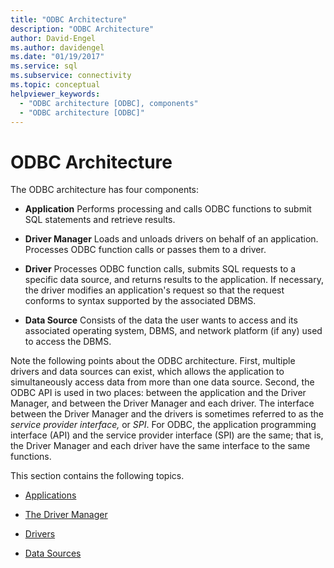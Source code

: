 ```yaml
---
title: "ODBC Architecture"
description: "ODBC Architecture"
author: David-Engel
ms.author: davidengel
ms.date: "01/19/2017"
ms.service: sql
ms.subservice: connectivity
ms.topic: conceptual
helpviewer_keywords:
  - "ODBC architecture [ODBC], components"
  - "ODBC architecture [ODBC]"
---
```

# ODBC Architecture
The ODBC architecture has four components:  
  
-   **Application** Performs processing and calls ODBC functions to submit SQL statements and retrieve results.  
  
-   **Driver Manager** Loads and unloads drivers on behalf of an application. Processes ODBC function calls or passes them to a driver.  
  
-   **Driver** Processes ODBC function calls, submits SQL requests to a specific data source, and returns results to the application. If necessary, the driver modifies an application's request so that the request conforms to syntax supported by the associated DBMS.  
  
-   **Data Source** Consists of the data the user wants to access and its associated operating system, DBMS, and network platform (if any) used to access the DBMS.  
  
 Note the following points about the ODBC architecture. First, multiple drivers and data sources can exist, which allows the application to simultaneously access data from more than one data source. Second, the ODBC API is used in two places: between the application and the Driver Manager, and between the Driver Manager and each driver. The interface between the Driver Manager and the drivers is sometimes referred to as the *service provider interface,* or *SPI*. For ODBC, the application programming interface (API) and the service provider interface (SPI) are the same; that is, the Driver Manager and each driver have the same interface to the same functions.  
  
 This section contains the following topics.  
  
-   [Applications](../../odbc/reference/applications.md)  
  
-   [The Driver Manager](../../odbc/reference/the-driver-manager.md)  
  
-   [Drivers](../../odbc/reference/drivers.md)  
  
-   [Data Sources](../../odbc/reference/data-sources.md)
